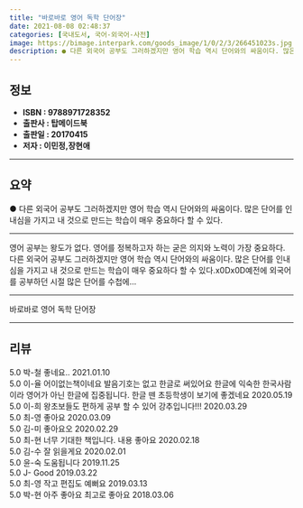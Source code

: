 ```yaml
---
title: "바로바로 영어 독학 단어장"
date: 2021-08-08 02:48:37
categories: [국내도서, 국어-외국어-사전]
image: https://bimage.interpark.com/goods_image/1/0/2/3/266451023s.jpg
description: ● 다른 외국어 공부도 그러하겠지만 영어 학습 역시 단어와의 싸움이다. 많은 단어를 인내심을 가지고 내 것으로 만드는 학습이 매우 중요하다 할 수 있다.
---
```


## **정보**

- **ISBN : 9788971728352**
- **출판사 : 탑메이드북**
- **출판일 : 20170415**
- **저자 : 이민정,장현애**

------



## **요약**

●  다른 외국어 공부도 그러하겠지만 영어 학습 역시 단어와의 싸움이다. 많은 단어를 인내심을 가지고 내 것으로 만드는 학습이 매우 중요하다 할 수 있다.

------

영어 공부는 왕도가 없다. 영어를 정복하고자 하는 굳은 의지와 노력이 가장 중요하다. 다른 외국어 공부도 그러하겠지만 영어 학습 역시 단어와의 싸움이다. 많은 단어를 인내심을 가지고 내 것으로 만드는 학습이 매우 중요하다 할 수 있다.x0Dx0D예전에 외국어를 공부하던 시절 많은 단어를 수첩에... 

------


바로바로 영어 독학 단어장 

------


## **리뷰** 

5.0 박-철 좋네요.. 2021.01.10 <br/>5.0 이-율 어이없는책이네요
발음기호는 없고 한글로 써있어요
한글에 익숙한 한국사람이라 영어가 아닌 한글에 집중됩니다.
한글 뗀 초등학생이 보기에 좋겠네요 2020.05.19 <br/>5.0 이-희 왕초보들도 편하게 공부 할 수 있어 강추입니다!!! 2020.03.29 <br/>5.0 최-영 좋아요  2020.03.09 <br/>5.0 김-미 좋아요오 2020.02.29 <br/>5.0 최-현 너무 기대한  책입니다. 내용 좋아요 2020.02.18 <br/>5.0 김-수 잘 읽을게요  2020.02.01 <br/>5.0 윤-숙 도움됩니다 2019.11.25 <br/>5.0 J- Good 2019.03.22 <br/>5.0 최-영 작고 편집도 예뻐요 2019.03.13 <br/>5.0 박-현 아주 좋아요 최고로 좋아요 2018.03.06 <br/>